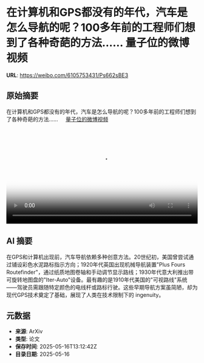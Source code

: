 # 在计算机和GPS都没有的年代，汽车是怎么导航的呢？100多年前的工程师们想到了各种奇葩的方法…… 量子位的微博视频

**URL**: https://weibo.com/6105753431/Ps662sBE3

## 原始摘要

在计算机和GPS都没有的年代，汽车是怎么导航的呢？100多年前的工程师们想到了各种奇葩的方法…… <a href="https://video.weibo.com/show?fid=1034:5166964717584416" data-hide=""><span class="url-icon"><img style="width: 1rem;height: 1rem" src="https://h5.sinaimg.cn/upload/2015/09/25/3/timeline_card_small_video_default.png" referrerpolicy="no-referrer"></span><span class="surl-text">量子位的微博视频</span></a> <br clear="both"><div style="clear: both"></div><video controls="controls" poster="https://tvax2.sinaimg.cn/orj480/006Fd7o3ly1i1hetwd67tj31hc0u0aq8.jpg" style="width: 100%"><source src="https://f.video.weibocdn.com/u0/3O5osgAkgx08oi3qaBjy01041206x1dM0E030.mp4?label=mp4_720p&amp;template=1280x720.25.0&amp;ori=0&amp;ps=1CwnkDw1GXwCQx&amp;Expires=1747404657&amp;ssig=umAjNVVYKc&amp;KID=unistore,video"><source src="https://f.video.weibocdn.com/u0/RLwmK3Hwgx08oi3p26i401041203pwAl0E020.mp4?label=mp4_hd&amp;template=852x480.25.0&amp;ori=0&amp;ps=1CwnkDw1GXwCQx&amp;Expires=1747404657&amp;ssig=tmQgrY1Ym%2B&amp;KID=unistore,video"><source src="https://f.video.weibocdn.com/u0/A7iPpECTgx08oi3onlY4010412028OVE0E010.mp4?label=mp4_ld&amp;template=640x360.25.0&amp;ori=0&amp;ps=1CwnkDw1GXwCQx&amp;Expires=1747404657&amp;ssig=cAeAyB8QKh&amp;KID=unistore,video"><p>视频无法显示，请前往<a href="https://video.weibo.com/show?fid=1034%3A5166964717584416" target="_blank" rel="noopener noreferrer">微博视频</a>观看。</p></video>

## AI 摘要

在GPS和计算机出现前，汽车导航依赖多种创意方法。20世纪初，美国曾尝试通过铺设彩色水泥路标指示方向；1920年代英国出现机械导航装置"Plus Fours Routefinder"，通过纸质地图卷轴和手动调节显示路线；1930年代意大利推出带可旋转地图盘的"Iter-Auto"设备。最有趣的是1910年代美国的"可视路线"系统——驾驶员需跟随特定颜色的电线杆或路标行驶。这些早期导航方案虽简陋，却为现代GPS技术奠定了基础，展现了人类在技术限制下的 ingenuity。

## 元数据

- **来源**: ArXiv
- **类型**: 论文
- **保存时间**: 2025-05-16T13:12:42Z
- **目录日期**: 2025-05-16
